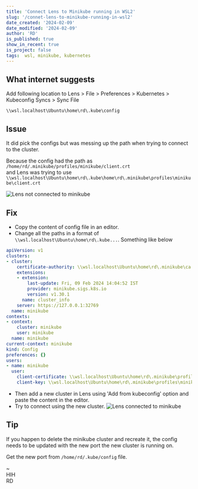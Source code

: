 ```yaml
---
title: 'Connect Lens to Minikube running in WSL2'
slug: '/connet-lens-to-minikube-running-in-wsl2'
date_created: '2024-02-09'
date_modified: '2024-02-09'
author: 'RD'
is_published: true
show_in_recent: true
is_project: false
tags:  wsl, minikube, kubernetes
---
```


## What internet suggests

Add following location to Lens > File > Preferences > Kubernetes > Kubeconfig Syncs > Sync File
```
\\wsl.localhost\Ubuntu\home\rd\.kube\config
```

## Issue
It did pick the configs but was messing up the path when trying to connect to the cluster.

Because the config had the path as `/home/rd/.minikube/profiles/minikube/client.crt`  
and Lens was trying to use `\\wsl.localhost\Ubuntu\home\rd\.kube\home\rd\.minikube\profiles\minikube\client.crt`

![Lens not connected to minikube](/images/lens-minikube-wsl2-error.png)

## Fix
- Copy the content of config file in an editor.
- Change all the paths in a format of `\\wsl.localhost\Ubuntu\home\rd\.kube...`. Something like below

```yaml
apiVersion: v1
clusters:
- cluster:
    certificate-authority: \\wsl.localhost\Ubuntu\home\rd\.minikube\ca.crt
    extensions:
    - extension:
        last-update: Fri, 09 Feb 2024 14:04:52 IST
        provider: minikube.sigs.k8s.io
        version: v1.30.1
      name: cluster_info
    server: https://127.0.0.1:32769
  name: minikube
contexts:
- context:
    cluster: minikube
    user: minikube
  name: minikube
current-context: minikube
kind: Config
preferences: {}
users:
- name: minikube
  user:
    client-certificate: \\wsl.localhost\Ubuntu\home\rd\.minikube\profiles\minikube\client.crt
    client-key: \\wsl.localhost\Ubuntu\home\rd\.minikube\profiles\minikube\client.key
```

- Then add a new cluster in Lens using 'Add from kubeconfig' option and paste the content in the editor.
- Try to connect using the new cluster.
  ![Lens connected to minikube](/images/lens-minikube-wsl2-connected.png)

## Tip

If you happen to delete the minikube cluster and recreate it, the config needs to be updated with the new port the new cluster is running on.

Get the new port from `/home/rd/.kube/config` file.

~  
HIH  
RD